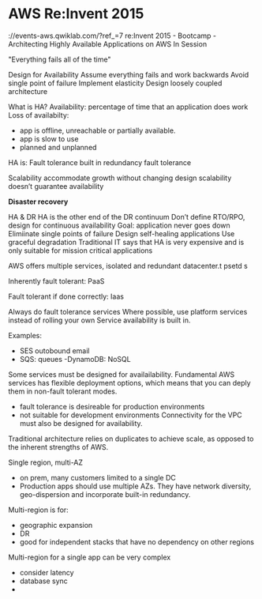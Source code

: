 # AWS Re:Invent 2015

://events-aws.qwiklab.com/?ref_=7
re:Invent 2015 - Bootcamp - Architecting Highly Available Applications on AWS  In Session

"Everything fails all of the time"

Design for Availability
Assume everything fails and work backwards
Avoid single point of failure
Implement elasticity
Design loosely coupled architecture

What is HA?
Availability: percentage of time that an application does work
Loss of availabilty:

- app is offline, unreachable or partially available.
- app is slow to use
- planned and unplanned

HA is:
Fault tolerance
built in redundancy
fault tolerance

Scalability
accommodate growth without changing design
scalability doesn’t guarantee availability

**Disaster recovery**

HA & DR
HA is the other end of the DR continuum
Don’t define RTO/RPO, design for continuous availability
Goal: application never goes down
  Elimiinate single points of failure
  Design self-healing applications
  Use graceful degradation
Traditional IT says that HA is very expensive and is only suitable for mission critical applications

AWS offers multiple services, isolated and redundant datacenter.t psetd s

Inherently fault tolerant:
PaaS

Fault tolerant if done correctly:
Iaas

Always do fault tolerance services
Where possible, use platform services instead of rolling your own
Service availability is built in.

Examples:
  - SES outobound email
  - SQS: queues
  -DynamoDB: NoSQL

Some services must be designed for availailability.
Fundamental AWS services has flexible deployment options, which means that you can deply them in non-fault tolerant modes.
  - fault tolerance is desireable for production environments
  - not suitable for development environments
Connectivity for the VPC must also be designed for availability.

Traditional architecture relies on duplicates to achieve scale, as opposed to the inherent strengths of AWS.

Single region, multi-AZ
  - on prem, many customers limited to a single DC
  - Production apps should use multiple AZs. They have network diversity, geo-dispersion and incorporate built-in redundancy.

Multi-region is for:
  - geographic expansion
  - DR
  - good for independent stacks that have no dependency on other regions

Multi-region for a single app can be very complex
  - consider latency
  - database sync
  - 
